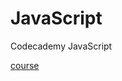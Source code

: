 # JavaScript

Codecademy JavaScript 

[course](https://www.codecademy.com/learn/introduction-to-javascript)

